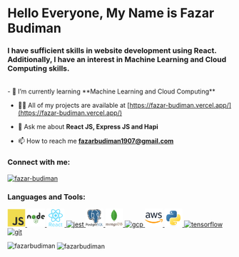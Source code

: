 <h1 style="center">Hello Everyone, My Name is Fazar Budiman</h1> 
<h3>I have sufficient skills in website development using React. Additionally, I have an interest in Machine Learning and Cloud Computing skills.</h3>

<br/>
- 🌱 I’m currently learning **Machine Learning and Cloud Computing**

- 👨‍💻 All of my projects are available at [https://fazar-budiman.vercel.app/](https://fazar-budiman.vercel.app/)

- 💬 Ask me about **React JS, Express JS and Hapi**

- 📫 How to reach me **fazarbudiman1907@gmail.com**

<h3 align="left">Connect with me:</h3>
<p align="left">
<a href="https://linkedin.com/in/fazar-budiman" target="blank"><img align="center" src="https://raw.githubusercontent.com/rahuldkjain/github-profile-readme-generator/master/src/images/icons/Social/linked-in-alt.svg" alt="fazar-budiman" height="30" width="40" /></a>
</p>

<h3 align="left">Languages and Tools:</h3>
<p align="left"> 
	<a href="https://developer.mozilla.org/en-US/docs/Web/JavaScript" target="_blank" rel="noreferrer"> 
		<img src="https://raw.githubusercontent.com/devicons/devicon/master/icons/javascript/javascript-original.svg" alt="javascript" width="40" height="40"/> 
	</a> 
 	<a href="https://nodejs.org" target="_blank" rel="noreferrer"> 
		<img src="https://raw.githubusercontent.com/devicons/devicon/master/icons/nodejs/nodejs-original-wordmark.svg" alt="nodejs" width="40" height="40"/> 
	</a> 
 	<a href="https://reactjs.org/" target="_blank" rel="noreferrer"> 
		<img src="https://raw.githubusercontent.com/devicons/devicon/master/icons/react/react-original-wordmark.svg" alt="react" width="40" height="40"/> 
	</a> 
<!-- 	<a href="https://expressjs.com" target="_blank" rel="noreferrer"> 
		<img src="https://raw.githubusercontent.com/devicons/devicon/master/icons/express/express-original-wordmark.svg" alt="express" width="40" height="40"/> 
	</a>  -->
 	<a href="https://jestjs.io" target="_blank" rel="noreferrer"> 
		<img src="https://www.vectorlogo.zone/logos/jestjsio/jestjsio-icon.svg" alt="jest" width="40" height="40"/> 
	</a> 
 	<a href="https://www.postgresql.org" target="_blank" rel="noreferrer"> 
		<img src="https://raw.githubusercontent.com/devicons/devicon/master/icons/postgresql/postgresql-original-wordmark.svg" alt="postgresql" width="40" height="40"/> 
	</a> 
 	<a href="https://www.mongodb.com/" target="_blank" rel="noreferrer"> 
		<img src="https://raw.githubusercontent.com/devicons/devicon/master/icons/mongodb/mongodb-original-wordmark.svg" alt="mongodb" width="40" height="40"/> 
	</a> 
	<a href="https://cloud.google.com" target="_blank" rel="noreferrer"> 
		<img src="https://www.vectorlogo.zone/logos/google_cloud/google_cloud-icon.svg" alt="gcp" width="40" height="40"/> 
	</a> 
 	<a href="https://aws.amazon.com" target="_blank" rel="noreferrer"> 
		<img src="https://raw.githubusercontent.com/devicons/devicon/master/icons/amazonwebservices/amazonwebservices-original-wordmark.svg" alt="aws" width="40" height="40"/> 
	</a>
	<a href="https://www.python.org" target="_blank" rel="noreferrer"> 
		<img src="https://raw.githubusercontent.com/devicons/devicon/master/icons/python/python-original.svg" alt="python" width="40" height="40"/> 
	</a> 
	<a href="https://www.tensorflow.org" target="_blank" rel="noreferrer"> 
		<img src="https://www.vectorlogo.zone/logos/tensorflow/tensorflow-icon.svg" alt="tensorflow" width="40" height="40"/> 
	</a>
	<a href="https://git-scm.com/" target="_blank" rel="noreferrer"> 
		<img src="https://www.vectorlogo.zone/logos/git-scm/git-scm-icon.svg" alt="git" width="40" height="40"/> 
	</a> 
</p>

<p>
	<img align="left" src="https://github-readme-stats.vercel.app/api/top-langs?username=fazarbudiman&show_icons=true&locale=en&layout=compact" alt="fazarbudiman" />
</p>

<p>&nbsp;<img align="center" src="https://github-readme-stats.vercel.app/api?username=fazarbudiman&show_icons=true&locale=en" alt="fazarbudiman" /></p>
